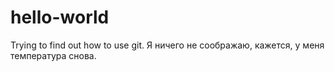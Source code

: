 # hello-world
Trying to find out how to use git.
Я ничего не соображаю, кажется, у меня температура снова.
